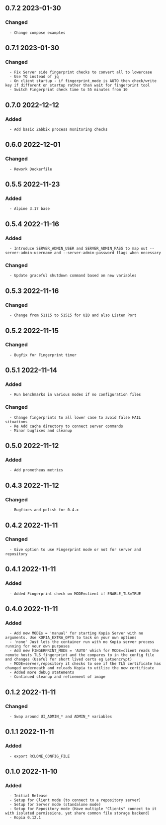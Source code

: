 ## 0.7.2 2023-01-30 <dave at tiredofit dot ca>

   ### Changed
      - Change compose examples


## 0.7.1 2023-01-30 <dave at tiredofit dot ca>

   ### Changed
      - Fix Server side fingerprint checks to convert all to lowercase
      - Use YQ instead of jq
      - On client startup - if fingerprint_mode is AUTO then check/write key if different on startup rather than wait for fingerprint tool
      - Switch Fingerprint check time to 55 minutes from 10


## 0.7.0 2022-12-12 <dave at tiredofit dot ca>

   ### Added
      - Add basic Zabbix process monitoring checks


## 0.6.0 2022-12-01 <dave at tiredofit dot ca>

   ### Changed
      - Rework Dockerfile


## 0.5.5 2022-11-23 <dave at tiredofit dot ca>

   ### Added
      - Alpine 3.17 base


## 0.5.4 2022-11-16 <dave at tiredofit dot ca>

   ### Added
      - Introduce SERVER_ADMIN_USER and SERVER_ADMIN_PASS to map out --server-admin-username and --server-admin-password flags when necessary

   ### Changed
      - Update graceful shutdown command based on new variables


## 0.5.3 2022-11-16 <dave at tiredofit dot ca>

   ### Changed
      - Change from 51115 to 51515 for UID and also Listen Port


## 0.5.2 2022-11-15 <dave at tiredofit dot ca>

   ### Changed
      - Bugfix for Fingerprint timer


## 0.5.1 2022-11-14 <dave at tiredofit dot ca>

   ### Added
      - Run benchmarks in various modes if no configuration files

   ### Changed
      - Change fingerprints to all lower case to avoid false FAIL situations
      - Re Add cache directory to connect server commands
      - Minor bugfixes and cleanup


## 0.5.0 2022-11-12 <dave at tiredofit dot ca>

   ### Added
      - Add prometheus metrics


## 0.4.3 2022-11-12 <dave at tiredofit dot ca>

   ### Changed
      - Bugfixes and polish for 0.4.x


## 0.4.2 2022-11-11 <dave at tiredofit dot ca>

   ### Changed
      - Give option to use Fingerprint mode or not for server and repository


## 0.4.1 2022-11-11 <dave at tiredofit dot ca>

   ### Added
      - Added Fingerprint check on MODE=client if ENABLE_TLS=TRUE


## 0.4.0 2022-11-11 <dave at tiredofit dot ca>

   ### Added
      - Add new MODEs = 'manual' for starting Kopia Server with no arguments. Use KOPIA_EXTRA_OPTS to tack on your own options
      - 'none' Just lets the container run with no Kopia server process running for your own purposes
      - Add new FINGERPRINT_MODE = 'AUTO' which for MODE=client reads the remote hosts TLS fingerprint and the compares to in the config file and changes (Useful for short lived certs eg Letsencrypt)
      - MODE=server,repository it checks to see if the TLS certificate has changed underneath and reloads Kopia to utilize the new certificate
      - Added more debug statements
      - Continued cleanup and refinement of image


## 0.1.2 2022-11-11 <dave at tiredofit dot ca>

   ### Changed
      - Swap around UI_ADMIN_* and ADMIN_* variables


## 0.1.1 2022-11-11 <dave at tiredofit dot ca>

   ### Added
      - export RCLONE_CONFIG_FILE


## 0.1.0 2022-11-10 <dave at tiredofit dot ca>

   ### Added
      - Initial Release
      - Setup for Client mode (to connect to a repository server)
      - Setup for Server mode (standalone mode)
      - Setup for Repository mode (Have multiple "Clients" connect to it with isolated permissions, yet share common file storage backend)
      - Kopia 0.12.1


